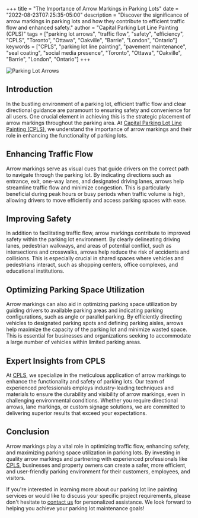 +++
title = "The Importance of Arrow Markings in Parking Lots"
date = "2022-08-23T07:25:35-05:00"
description = "Discover the significance of arrow markings in parking lots and how they contribute to efficient traffic flow and enhanced safety."
author = "Capital Parking Lot Line Painting (CPLS)"
tags = ["parking lot arrows", "traffic flow", "safety", "efficiency", "CPLS", "Toronto", "Ottawa", "Oakville", "Barrie", "London", "Ontario"]
keywords = ["CPLS", "parking lot line painting", "pavement maintenance", "seal coating", "social media presence", "Toronto", "Ottawa", "Oakville", "Barrie", "London", "Ontario"]
+++

![Parking Lot Arrows](/blog/arrow.jpeg)

## Introduction

In the bustling environment of a parking lot, efficient traffic flow and clear directional guidance are paramount to ensuring safety and convenience for all users. One crucial element in achieving this is the strategic placement of arrow markings throughout the parking area. At [Capital Parking Lot Line Painting (CPLS)](https://capitalpaintingservices.ca/), we understand the importance of arrow markings and their role in enhancing the functionality of parking lots.

## Enhancing Traffic Flow

Arrow markings serve as visual cues that guide drivers on the correct path to navigate through the parking lot. By indicating directions such as entrance, exit, one-way lanes, and designated driving lanes, arrows help streamline traffic flow and minimize congestion. This is particularly beneficial during peak hours or busy periods when traffic volume is high, allowing drivers to move efficiently and access parking spaces with ease.

## Improving Safety

In addition to facilitating traffic flow, arrow markings contribute to improved safety within the parking lot environment. By clearly delineating driving lanes, pedestrian walkways, and areas of potential conflict, such as intersections and crosswalks, arrows help reduce the risk of accidents and collisions. This is especially crucial in shared spaces where vehicles and pedestrians interact, such as shopping centers, office complexes, and educational institutions.

## Optimizing Parking Space Utilization

Arrow markings can also aid in optimizing parking space utilization by guiding drivers to available parking areas and indicating parking configurations, such as angle or parallel parking. By efficiently directing vehicles to designated parking spots and defining parking aisles, arrows help maximize the capacity of the parking lot and minimize wasted space. This is essential for businesses and organizations seeking to accommodate a large number of vehicles within limited parking areas.

## Expert Insights from CPLS

At [CPLS](https://capitalpaintingservices.ca/), we specialize in the meticulous application of arrow markings to enhance the functionality and safety of parking lots. Our team of experienced professionals employs industry-leading techniques and materials to ensure the durability and visibility of arrow markings, even in challenging environmental conditions. Whether you require directional arrows, lane markings, or custom signage solutions, we are committed to delivering superior results that exceed your expectations.

## Conclusion

Arrow markings play a vital role in optimizing traffic flow, enhancing safety, and maximizing parking space utilization in parking lots. By investing in quality arrow markings and partnering with experienced professionals like [CPLS](https://capitalpaintingservices.ca/), businesses and property owners can create a safer, more efficient, and user-friendly parking environment for their customers, employees, and visitors.

If you're interested in learning more about our parking lot line painting services or would like to discuss your specific project requirements, please don't hesitate to [contact us](https://capitalpaintingservices.ca/) for personalized assistance. We look forward to helping you achieve your parking lot maintenance goals!

